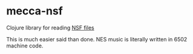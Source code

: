 # mecca-nsf
Clojure library for reading [NSF files](https://wiki.nesdev.com/w/index.php/NSF)

This is much easier said than done. NES music is literally written in 6502 machine code.
